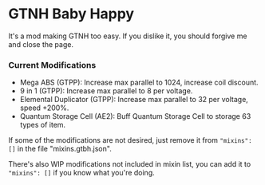 # GTNH Baby Happy
It's a mod making GTNH too easy. If you dislike it, you should forgive me and close the page.

### Current Modifications
* Mega ABS (GTPP): Increase max parallel to 1024, increase coil discount.
* 9 in 1 (GTPP): Increase max parallel to 8 per voltage.
* Elemental Duplicator (GTPP): Increase max parallel to 32 per voltage, speed +200%.
* Quantum Storage Cell (AE2): Buff Quantum Storage Cell to storage 63 types of item.

If some of the modifications are not desired, just remove it from `"mixins": []` in the file "mixins.gtbh.json".

There's also WIP modifications not included in mixin list, you can add it to `"mixins": []` if you know what you're doing.
